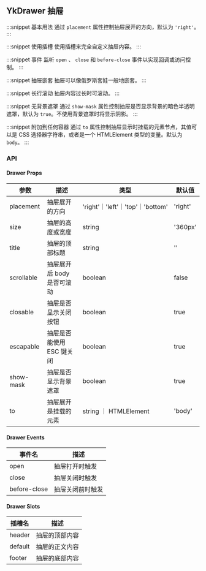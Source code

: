 ## YkDrawer 抽屉

:::snippet
基本用法
通过 `placement` 属性控制抽屉展开的方向，默认为 `'right'`。
<DrawerPrimary/>
:::

:::snippet
使用插槽
使用插槽来完全自定义抽屉内容。
<DrawerSlot/>
:::

:::snippet
事件
监听 `open` 、 `close` 和 `before-close` 事件以实现回调或访问控制。
<DrawerCallback/>
:::

:::snippet
抽屉嵌套
抽屉可以像俄罗斯套娃一般地嵌套。
<DrawerMulti/>
:::

:::snippet
长行滚动
抽屉内容过长时可滚动。
<DrawerLong/>
:::

:::snippet
无背景遮罩
通过 `show-mask` 属性控制抽屉是否显示背景的暗色半透明遮罩，默认为 `true`。不使用背景遮罩时将显示阴影。
<DrawerNomask/>
:::

:::snippet
附加到任何容器
通过 `to` 属性控制抽屉显示时挂载的元素节点，其值可以是 CSS 选择器字符串，或者是一个 HTMLElement 类型的变量。默认为 `body`。
<DrawerAnywhere/>
:::

### API

#### Drawer Props

| 参数       | 描述                       | 类型                             | 默认值  |
| ---------- | -------------------------- | -------------------------------- | ------- |
| placement  | 抽屉展开的方向             | 'right'｜'left'｜'top'｜'bottom' | 'right' |
| size       | 抽屉的高度或宽度           | string                           | '360px' |
| title      | 抽屉的顶部标题             | string                           | ''      |
| scrollable | 抽屉展开后 body 是否可滚动 | boolean                          | false   |
| closable   | 抽屉是否显示关闭按钮       | boolean                          | true    |
| escapable  | 抽屉是否能使用 ESC 键关闭  | boolean                          | true    |
| show-mask  | 抽屉是否显示背景遮罩       | boolean                          | true    |
| to         | 抽屉展开是挂载的元素       | string ｜ HTMLElement            | 'body'  |

#### Drawer Events

| 事件名       | 描述             |
| ------------ | ---------------- |
| open         | 抽屉打开时触发   |
| close        | 抽屉关闭时触发   |
| before-close | 抽屉关闭前时触发 |

#### Drawer Slots

| 插槽名  | 描述           |
| ------- | -------------- |
| header  | 抽屉的顶部内容 |
| default | 抽屉的正文内容 |
| footer  | 抽屉的底部内容 |
